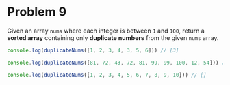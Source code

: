 # Problem 9

Given an array `nums` where each integer is between `1` and `100`, return a **sorted array** containing only **duplicate
numbers** from the given `nums` array.

```js
console.log(duplicateNums([1, 2, 3, 4, 3, 5, 6])) // [3]

console.log(duplicateNums([81, 72, 43, 72, 81, 99, 99, 100, 12, 54])) // [72, 81, 99]

console.log(duplicateNums([1, 2, 3, 4, 5, 6, 7, 8, 9, 10])) // []
```